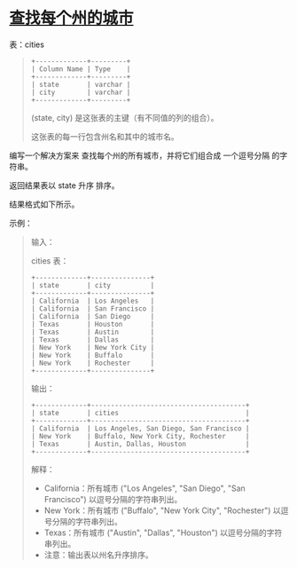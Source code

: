 #  [查找每个州的城市]()

表：cities
> ```
> +-------------+---------+
> | Column Name | Type    | 
> +-------------+---------+
> | state       | varchar |
> | city        | varchar |
> +-------------+---------+
> ```
> (state, city) 是这张表的主键（有不同值的列的组合）。
> 
> 这张表的每一行包含州名和其中的城市名。

编写一个解决方案来 查找每个州的所有城市，并将它们组合成 一个逗号分隔 的字符串。

返回结果表以 state 升序 排序。

结果格式如下所示。

 

示例：

> 输入：
> 
> cities 表：
> ```
> +-------------+---------------+
> | state       | city          |
> +-------------+---------------+
> | California  | Los Angeles   |
> | California  | San Francisco |
> | California  | San Diego     |
> | Texas       | Houston       |
> | Texas       | Austin        |
> | Texas       | Dallas        |
> | New York    | New York City |
> | New York    | Buffalo       |
> | New York    | Rochester     |
> +-------------+---------------+
> ```
> 输出：
> ```
> +-------------+---------------------------------------+
> | state       | cities                                |
> +-------------+---------------------------------------+
> | California  | Los Angeles, San Diego, San Francisco |
> | New York    | Buffalo, New York City, Rochester     |
> | Texas       | Austin, Dallas, Houston               |
> +-------------+---------------------------------------+
> ```
> 解释：
> 
> - California：所有城市 ("Los Angeles", "San Diego", "San Francisco") 以逗号分隔的字符串列出。
> - New York：所有城市 ("Buffalo", "New York City", "Rochester") 以逗号分隔的字符串列出。
> - Texas：所有城市 ("Austin", "Dallas", "Houston") 以逗号分隔的字符串列出。
> - 注意：输出表以州名升序排序。